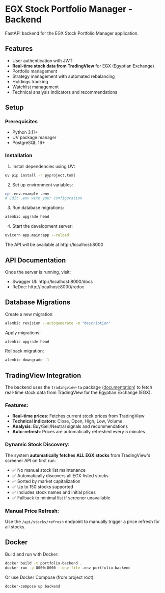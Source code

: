 # EGX Stock Portfolio Manager - Backend

FastAPI backend for the EGX Stock Portfolio Manager application.

## Features

- User authentication with JWT
- **Real-time stock data from TradingView** for EGX (Egyptian Exchange)
- Portfolio management
- Strategy management with automated rebalancing
- Holdings tracking
- Watchlist management
- Technical analysis indicators and recommendations

## Setup

### Prerequisites

- Python 3.11+
- UV package manager
- PostgreSQL 16+

### Installation

1. Install dependencies using UV:
```bash
uv pip install -r pyproject.toml
```

2. Set up environment variables:
```bash
cp .env.example .env
# Edit .env with your configuration
```

3. Run database migrations:
```bash
alembic upgrade head
```

4. Start the development server:
```bash
uvicorn app.main:app --reload
```

The API will be available at http://localhost:8000

## API Documentation

Once the server is running, visit:
- Swagger UI: http://localhost:8000/docs
- ReDoc: http://localhost:8000/redoc

## Database Migrations

Create a new migration:
```bash
alembic revision --autogenerate -m "description"
```

Apply migrations:
```bash
alembic upgrade head
```

Rollback migration:
```bash
alembic downgrade -1
```

## TradingView Integration

The backend uses the `tradingview-ta` package ([documentation](https://python-tradingview-ta.readthedocs.io/en/latest/)) to fetch real-time stock data from TradingView for the Egyptian Exchange (EGX).

### Features:
- **Real-time prices**: Fetches current stock prices from TradingView
- **Technical indicators**: Close, Open, High, Low, Volume
- **Analysis**: Buy/Sell/Neutral signals and recommendations
- **Auto-refresh**: Prices are automatically refreshed every 5 minutes

### Dynamic Stock Discovery:
The system **automatically fetches ALL EGX stocks** from TradingView's screener API on first run:
- ✅ No manual stock list maintenance
- ✅ Automatically discovers all EGX-listed stocks
- ✅ Sorted by market capitalization
- ✅ Up to 150 stocks supported
- ✅ Includes stock names and initial prices
- ✅ Fallback to minimal list if screener unavailable

### Manual Price Refresh:
Use the `/api/stocks/refresh` endpoint to manually trigger a price refresh for all stocks.

## Docker

Build and run with Docker:
```bash
docker build -t portfolio-backend .
docker run -p 8000:8000 --env-file .env portfolio-backend
```

Or use Docker Compose (from project root):
```bash
docker-compose up backend
```

